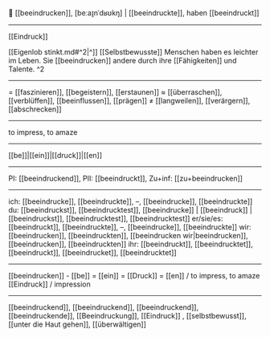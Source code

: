 💪 [[beeindrucken]], [beːaɪ̯nˈdʁʊkŋ] | [[beeindruckte]], haben [[beeindruckt]]

---
[[Eindruck]]

[[Eigenlob stinkt.md#^2|^]] [[Selbstbewusste]] Menschen haben es leichter im Leben. Sie [[beeindrucken]] andere durch ihre [[Fähigkeiten]] und Talente. ^2

---
= [[faszinieren]], [[begeistern]], [[erstaunen]]
≈ [[überraschen]], [[verblüffen]], [[beeinflussen]], [[prägen]]
≠ [[langweilen]], [[verärgern]], [[abschrecken]]

---
to impress, to amaze

---
[[be]]|[[ein]]|[[druck]]|[[en]]

---
PI: [[beeindruckend]], PII: [[beeindruckt]], Zu+inf: [[zu+beeindrucken]]

---
ich: [[beeindrucke]], [[beeindruckte]], –, [[beeindrucke]], [[beeindruckte]]
du: [[beeindruckst]], [[beeindrucktest]], [[beeindrucke]] | [[beeindruck]] | [[beeindruckst]], [[beeindrucktest]], [[beeindrucktest]]
er/sie/es: [[beeindruckt]], [[beeindruckte]], –, [[beeindrucke]], [[beeindruckte]]
wir: [[beeindrucken]], [[beeindruckten]], [[beeindrucken wir|beeindrucken]], [[beeindrucken]], [[beeindruckten]]
ihr: [[beeindruckt]], [[beeindrucktet]], [[beeindruckt]], [[beeindrucket]], [[beeindrucktet]]

---
[[beeindrucken]] - [[be]] = [[ein]] = [[Druck]] = [[en]] / to impress, to amaze [[Eindruck]] / impression

---
[[beeindruckend]], [[beeindruckend]], [[beeindruckend]], [[beeindruckende]], [[Beeindruckung]], [[Eindruck]]
, [[selbstbewusst]], [[unter die Haut gehen]], [[überwältigen]]
